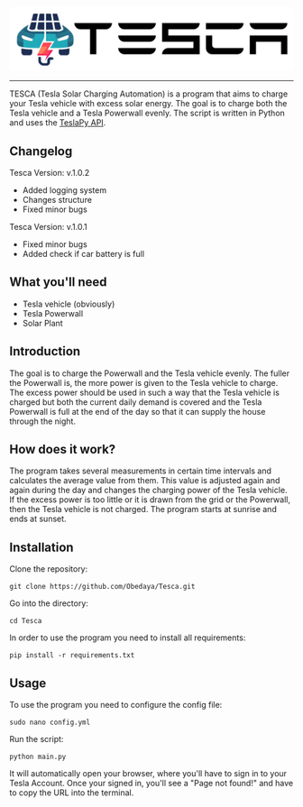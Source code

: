 ![logowithtext.png](logowithtext.png)

---

TESCA (Tesla Solar Charging Automation) is a program that aims to charge your Tesla vehicle with excess solar energy. The goal is to charge both the Tesla vehicle and a Tesla Powerwall evenly. The script is written in Python and uses the [TeslaPy API](https://github.com/tdorssers/TeslaPy).

## Changelog

Tesca Version: v.1.0.2
- Added logging system
- Changes structure
- Fixed minor bugs

Tesca Version: v.1.0.1
- Fixed minor bugs
- Added check if car battery is full

## What you'll need

* Tesla vehicle (obviously)
* Tesla Powerwall
* Solar Plant

## Introduction

The goal is to charge the Powerwall and the Tesla vehicle evenly. 
The fuller the Powerwall is, the more power is given to the Tesla vehicle to charge.
The excess power should be used in such a way that the Tesla vehicle is charged but both the current daily demand is covered and the Tesla Powerwall is full at the end of the day so that it can supply the house through the night.

## How does it work?

The program takes several measurements in certain time intervals and calculates the average value from them. This value is adjusted again and again during the day and changes the charging power of the Tesla vehicle. If the excess power is too little or it is drawn from the grid or the Powerwall, then the Tesla vehicle is not charged. The program starts at sunrise and ends at sunset.

## Installation

Clone the repository:
```
git clone https://github.com/Obedaya/Tesca.git
```

Go into the directory:
```
cd Tesca
```


In order to use the program you need to install all requirements:
```
pip install -r requirements.txt
```

## Usage

To use the program you need to configure the config file:
```
sudo nano config.yml
```

Run the script:
```
python main.py
```
It will automatically open your browser, where you'll have to sign in to your Tesla Account. Once your signed in, you'll see a "Page not found!" and have to copy the URL into the terminal.
